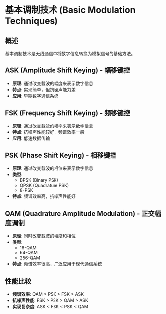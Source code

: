 # 基本调制技术 (Basic Modulation Techniques)

## 概述
基本调制技术是无线通信中将数字信息转换为模拟信号的基础方法。

## ASK (Amplitude Shift Keying) - 幅移键控
- **原理**: 通过改变载波的幅度来表示数字信息
- **特点**: 实现简单，但抗噪声能力差
- **应用**: 早期数字通信系统

## FSK (Frequency Shift Keying) - 频移键控
- **原理**: 通过改变载波的频率来表示数字信息
- **特点**: 抗噪声性能较好，频谱效率一般
- **应用**: 低速数据传输

## PSK (Phase Shift Keying) - 相移键控
- **原理**: 通过改变载波的相位来表示数字信息
- **类型**: 
  - BPSK (Binary PSK)
  - QPSK (Quadrature PSK)
  - 8-PSK
- **特点**: 频谱效率高，抗噪声性能好

## QAM (Quadrature Amplitude Modulation) - 正交幅度调制
- **原理**: 同时改变载波的幅度和相位
- **类型**:
  - 16-QAM
  - 64-QAM
  - 256-QAM
- **特点**: 频谱效率很高，广泛应用于现代通信系统

## 性能比较
- **频谱效率**: QAM > PSK > FSK > ASK
- **抗噪声性能**: FSK > PSK > QAM > ASK
- **实现复杂度**: ASK < FSK < PSK < QAM 